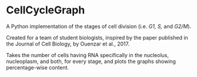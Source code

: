 # CellCycleGraph

A Python implementation of the stages of cell division (i.e. _G1, S,_ and _G2/M_).

Created for a team of student biologists, inspired by the paper published in the Journal of Cell Biology, by Ouenzar et al., 2017.

Takes the number of cells having RNA specifically in the nucleolus, nucleoplasm, and both, for every stage, and plots the graphs showing percentage-wise content.

